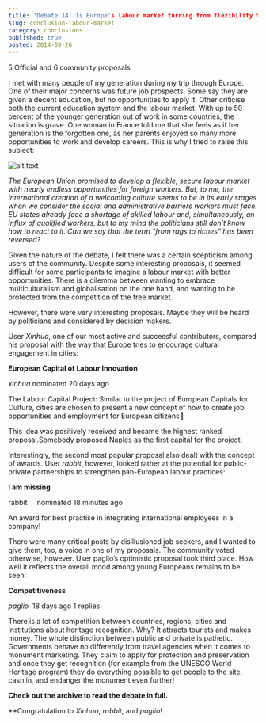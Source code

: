 ```yaml
---
title: 'Debate 14: Is Europe's labour market turning from flexibility to exclusion?'
slug: conclusion-labour-market
category: conclusions
published: true
posted: 2014-08-26
---
```


5 Official and 6 community proposals

I met with many people of my generation during my trip through Europe. One of their major concerns was future job prospects. Some say they are given a decent education, but no opportunities to apply it. Other criticise both the current education system and the labour market. With up to 50 percent of the younger generation out of work in some countries, the situation is grave. One woman in France told me that she feels as if her generation is the forgotten one, as her parents enjoyed so many more opportunities to work and develop careers. This is why I tried to raise this subject:  

![alt text](https://s3-eu-west-1.amazonaws.com/lavapolis.bucket/lavapolis_media/Friday_DB14.png)

*The European Union promised to develop a flexible, secure labour market with nearly endless opportunities for foreign workers. But, to me, the international creation of a welcoming culture seems to be in its early stages when we consider the social and administrative barriers workers must face. EU states already face a shortage of skilled labour and, simultaneously, an influx of qualified workers, but to my mind the politicians still don’t know how to react to it. Can we say that the term “from rags to riches” has been reversed?*

Given the nature of the debate, I felt there was a certain scepticism among users of the community. Despite some interesting proposals, it seemed difficult for some participants to imagine a labour market with better opportunities. There is a dilemma between wanting to embrace multiculturalism and globalisation on the one hand, and wanting to be protected from the competition of the free market.

However, there were very interesting proposals. Maybe they will be heard by politicians and considered by decision makers.

User _Xinhua_, one of our most active and successful contributors, compared his proposal with the way that Europe tries to encourage cultural engagement in cities:

**European Capital of Labour Innovation**

_xinhua_     nominated 20 days ago

The Labour Capital Project: Similar to the project of European Capitals for Culture, cities are chosen to present a new concept of how to create job opportunities and employment for European citizens

This idea was positively received and became the highest ranked proposal.Somebody proposed Naples as the first capital for the project.

Interestingly, the second most popular proposal also dealt with the concept of awards. User _rabbit_, however, looked rather at the potential for public-private partnerships to strengthen pan-European labour practices: 

**I am missing**

rabbit     nominated 18 minutes ago

An award for best practise in integrating international employees in a company!

There were many critical posts by disillusioned job seekers, and I wanted to give them, too, a voice in one of my proposals. The community voted otherwise, however. User paglio’s optimistic proposal took third place. How well it reflects the overall mood among young Europeans remains to be seen:

**Competitiveness**

_paglio_      18 days ago 1 replies

There is a lot of competition between countries, regions, cities and institutions about heritage recognition. Why? It attracts tourists and makes money. The whole distinction between public and private is pathetic. Governments behave no differently from travel agencies when it comes to monument marketing. They claim to apply for protection and preservation and once they get recognition (for example from the UNESCO World Heritage program) they do everything possible to get people to the site, cash in, and endanger the monument even further!

**Check out the archive to read the debate in full.**

**Congratulation to _Xinhua_, _rabbit_, and _paglio_! 



